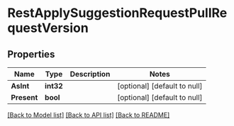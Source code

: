 # RestApplySuggestionRequestPullRequestVersion

## Properties
Name | Type | Description | Notes
------------ | ------------- | ------------- | -------------
**AsInt** | **int32** |  | [optional] [default to null]
**Present** | **bool** |  | [optional] [default to null]

[[Back to Model list]](../README.md#documentation-for-models) [[Back to API list]](../README.md#documentation-for-api-endpoints) [[Back to README]](../README.md)

